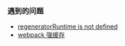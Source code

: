 ### 遇到的问题

* [regeneratorRuntime is not defined](http://esausilva.com/2017/07/11/uncaught-referenceerror-regeneratorruntime-is-not-defined-two-solutions/)
* [webpack 强缓存](https://sebastianblade.com/using-webpack-to-achieve-long-term-cache/)

